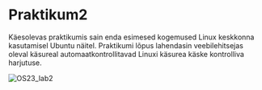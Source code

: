 # Praktikum2
Käesolevas praktikumis sain enda esimesed kogemused Linux keskkonna kasutamisel Ubuntu näitel. Praktikumi lõpus lahendasin veebilehitsejas oleval käsureal automaatkontrollitavad Linuxi käsurea käske kontrolliva harjutuse. 

<img alt="OS23_lab2" src="https://courses.cs.ut.ee/2023/os/fall/Main/Praktikum2?action=download&upname=lab2-lopp.png">
